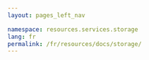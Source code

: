 ```yaml
---
layout: pages_left_nav

namespace: resources.services.storage
lang: fr
permalink: /fr/resources/docs/storage/
---
```

